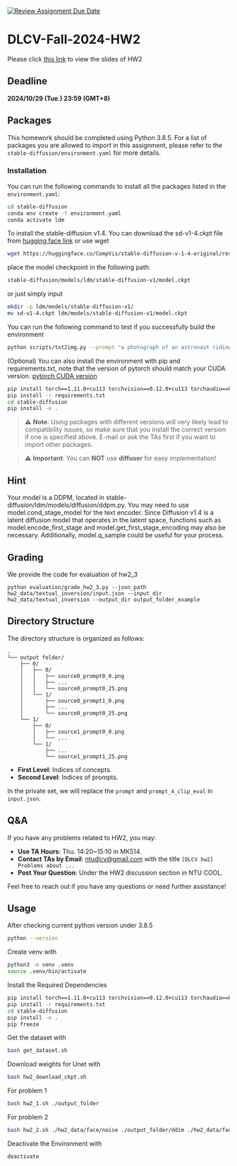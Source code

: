 [![Review Assignment Due Date](https://classroom.github.com/assets/deadline-readme-button-22041afd0340ce965d47ae6ef1cefeee28c7c493a6346c4f15d667ab976d596c.svg)](https://classroom.github.com/a/3NjwmDJu)
# DLCV-Fall-2024-HW2
Please click [this link](https://docs.google.com/presentation/d/1nWH_CmF6iba0kQmi0TV_yI2Emu1EvjrX/edit?usp=sharing&ouid=107585355306558125830&rtpof=true&sd=true) to view the slides of HW2

## Deadline

**2024/10/29 (Tue.) 23:59 (GMT+8)**

## Packages

This homework should be completed using Python 3.8.5. For a list of packages you are allowed to import in this assignment, please refer to the `stable-diffusion/environment.yaml` for more details.

### Installation

You can run the following commands to install all the packages listed in the `environment.yaml`:

```sh
cd stable-diffusion
conda env create -f environment.yaml
conda activate ldm
```

To install the stable-diffusion v1.4. You can download the sd-v1-4.ckpt file from [hugging face link](https://huggingface.co/CompVis/stable-diffusion-v-1-4-original/tree/main) or use wget

```sh
wget https://huggingface.co/CompVis/stable-diffusion-v-1-4-original/resolve/main/sd-v1-4.ckpt
```

place the model checkpoint in the following path:

```sh
stable-diffusion/models/ldm/stable-diffusion-v1/model.ckpt
```
or just simply input 
``` bash
mkdir -p ldm/models/stable-diffusion-v1/
mv sd-v1-4.ckpt ldm/models/stable-diffusion-v1/model.ckpt
```

You can run the following command to test if you successfully build the environment
```sh
python scripts/txt2img.py --prompt "a photograph of an astronaut riding a horse"
```

(Optional)
You can also install the environment with pip and requirements.txt, note that the version of pytorch should match your CUDA version. [pytorch CUDA version](https://pytorch.org/get-started/previous-versions/)
```sh
pip install torch==1.11.0+cu113 torchvision==0.12.0+cu113 torchaudio==0.11.0 --extra-index-url https://download.pytorch.org/whl/cu113
pip install -r requirements.txt
cd stable-diffusion
pip install -e .
```

> :warning: **Note**: Using packages with different versions will very likely lead to compatibility issues, so make sure that you install the correct version if one is specified above. E-mail or ask the TAs first if you want to import other packages.

> :warning: **Important**: You can **NOT** use **diffuser** for easy implementation!

## Hint

Your model is a DDPM, located in stable-diffusion/ldm/models/diffusion/ddpm.py. You may need to use model.cond_stage_model for the text encoder. Since Diffusion v1.4 is a latent diffusion model that operates in the latent space, functions such as model.encode_first_stage and model.get_first_stage_encoding may also be necessary. Additionally, model.q_sample could be useful for your process.

## Grading
We provide the code for evaluation of hw2_3
    
    python evaluation/grade_hw2_3.py --json_path hw2_data/textual_inversion/input.json --input_dir hw2_data/textual_inversion --output_dir output_folder_example 

## Directory Structure

The directory structure is organized as follows:
```
.
└── output folder/
    ├── 0/
    │   ├── 0/
    │   │   ├── source0_prompt0_0.png
    │   │   ├── ...
    │   │   └── source0_prompt0_25.png
    │   └── 1/
    │       ├── source0_prompt1_0.png
    │       ├── ...
    │       └── source0_prompt0_25.png
    └── 1/
        ├── 0/
        │   ├── source1_prompt0_0.png
        │   └── ...
        └── 1/
            ├── ...
            └── source1_prompt1_25.png
```

- **First Level**: Indices of concepts.
- **Second Level**: Indices of prompts.

In the private set, we will replace the `prompt` and `prompt_4_clip_eval` in `input.json`.

## Q&A

If you have any problems related to HW2, you may:

- **Use TA Hours**: Thu. 14:20~15:10 in MK514.
- **Contact TAs by Email**: [ntudlcv@gmail.com](mailto:ntudlcv@gmail.com) with the title `[DLCV hw2] Problems about ...`
- **Post Your Question**: Under the HW2 discussion section in NTU COOL.

Feel free to reach out if you have any questions or need further assistance!

## Usage
After checking current python version under 3.8.5
```bash
python --version
```
Create venv with 
```bash
python3 -m venv .venv
source .venv/bin/activate
```
Install the Required Dependencies
```bash
pip install torch==1.11.0+cu113 torchvision==0.12.0+cu113 torchaudio==0.11.0 --extra-index-url https://download.pytorch.org/whl/cu113
pip install -r requirements.txt
cd stable-diffusion
pip install -e .
pip freeze
```
Get the dataset with 
```bash
bash get_dataset.sh
```

Download weights for Unet with
```bash
bash hw2_download_ckpt.sh
```
For problem 1
```bash
bash hw2_1.sh ./output_folder
```
For problem 2
```bash
bash hw2_2.sh ./hw2_data/face/noise ./output_folder/ddim ./hw2_data/face/UNet.pt
```
Deactivate the Environment with 
```
deactivate
```